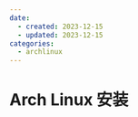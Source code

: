```yaml
---
date: 
  - created: 2023-12-15
  - updated: 2023-12-15
categories:
  - archlinux
---
```

# Arch Linux 安装
